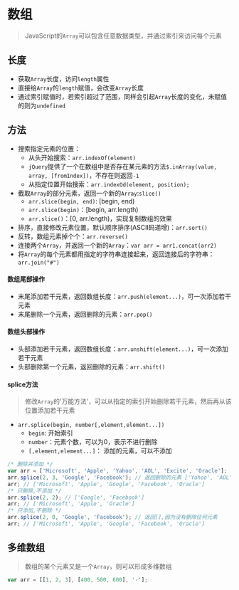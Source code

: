 # 数组

> JavaScript的`Array`可以包含任意数据类型，并通过索引来访问每个元素

## 长度

* 获取`Array`长度，访问`length`属性
* 直接给`Array`的`length`赋值，会改变`Array`长度
* 通过索引赋值时，若索引超过了范围，同样会引起`Array`长度的变化，未赋值的则为`undefined`

## 方法

* 搜索指定元素的位置：
	* 从头开始搜索：`arr.indexOf(element)`
	* `jQuery`提供了一个在数组中是否存在某元素的方法`$.inArray(value, array, [fromIndex])`，不存在则返回`-1`
	* 从指定位置开始搜索：`arr.indexOd(element, position);`
* 截取`Array`的部分元素，返回一个新的`Array`:`slice()`
	* `arr.slice(begin, end)`: [begin, end)
	* `arr.slice(begin)`：[begin, arr.length)
	* `arr.slice()`：[0, arr.length)，实现复制数组的效果
* 排序，直接修改元素位置，默认顺序排序(ASCII码递增)：`arr.sort()`
* 反转，数组元素掉个个：`arr.reverse()`
* 连接两个`Array`，并返回一个新的`Array`：`var arr = arr1.concat(arr2)`
* 将`Array`的每个元素都用指定的字符串连接起来，返回连接后的字符串：`arr.join("#")`

#### 数组尾部操作

*  末尾添加若干元素，返回数组长度：`arr.push(element...)`，可一次添加若干元素
*  末尾删除一个元素，返回删除的元素：`arr.pop()`

#### 数组头部操作

*  头部添加若干元素，返回数组长度：`arr.unshift(element...)`，可一次添加若干元素
*  头部删除第一个元素，返回删除的元素：`arr.shift()`

#### splice方法

> 修改`Array`的'万能方法'，可以从指定的索引开始删除若干元素，然后再从该位置添加若干元素

* `arr.splice(begin, number[,element,element...])`
	* `begin`: 开始索引
	* `number`：元素个数，可以为0，表示不进行删除
	* `[,element,element...]`： 添加的元素，可以不添加
	
```javaScript
/* 删除并添加 */
var arr = ['Microsoft', 'Apple', 'Yahoo', 'AOL', 'Excite', 'Oracle'];
arr.splice(2, 3, 'Google', 'Facebook'); // 返回删除的元素 ['Yahoo', 'AOL', 'Excite']
arr; // ['Microsoft', 'Apple', 'Google', 'Facebook', 'Oracle']
/* 只删除,不添加 */
arr.splice(2, 2); // ['Google', 'Facebook']
arr; // ['Microsoft', 'Apple', 'Oracle']
/* 只添加,不删除 */
arr.splice(2, 0, 'Google', 'Facebook'); // 返回[],因为没有删除任何元素
arr; // ['Microsoft', 'Apple', 'Google', 'Facebook', 'Oracle']
```

## 多维数组

> 数组的某个元素又是一个`Array`，则可以形成多维数组

```javascript
var arr = [[1, 2, 3], [400, 500, 600], '-'];
```
